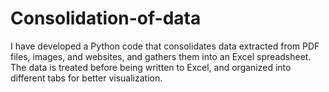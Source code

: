 # Consolidation-of-data
 I have developed a Python code that consolidates data extracted from PDF files, images, and websites, and gathers them into an Excel spreadsheet. The data is treated before being written to Excel, and organized into different tabs for better visualization.
